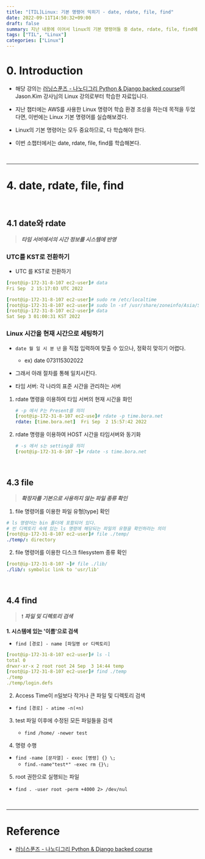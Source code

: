 ```yaml
---
title: "[TIL]Linux: 기본 명령어 익히기 - date, rdate, file, find"
date: 2022-09-11T14:50:32+09:00
draft: false
summary: 지난 내용에 이어서 linux의 기본 명령어들 중 date, rdate, file, find에 대해 학습해본다.
tags: ["TIL", "Linux"]
categories: ["Linux"]
---
```


# 0. Introduction

- 해당 강의는 [러닝스푼즈 - 나노디그리 Python & Django backed course](https://learningspoons.com/course/detail/django-backend/)의 Jason.Kim 강사님의 Linux 강의로부터 학습한 자료입니다.

- 지난 챕터에는 AWS를 사용한 Linux 명령어 학습 환경 조성을 하는데 목적을 두었다면, 이번에는 Linux 기본 명령어를 실습해보겠다.

- Linux의 기본 명령어는 모두 중요하므로, 다 학습해야 한다.

- 이번 소챕터에서는 date, rdate, file, find를 학습해본다.  

&nbsp;

---

# 4. date, rdate, file, find

&nbsp;

## 4.1 date와 rdate

> **_타임 서버에서의 시간 정보를 시스템에 반영_**


### UTC를 KST로 전환하기

- UTC 를 KST로 전환하기

```yml
[root@ip-172-31-8-107 ec2-user]# data
Fri Sep  2 15:17:03 UTC 2022 

[root@ip-172-31-8-107 ec2-user]# sudo rm /etc/localtime
[root@ip-172-31-8-107 ec2-user]# sudo ln -sf /usr/share/zoneinfo/Asia/Seoul /etc/localtime
[root@ip-172-31-8-107 ec2-user]# data
Sat Sep 3 01:00:31 KST 2022
```

### Linux 시간을 현재 시간으로 세팅하기 

- `date 월 일 시 분 년` 을 직접 입력하여 맞출 수 있으나, 정확히 맞히기 어렵다. 
    - ex) date 073115302022

- 그래서 아래 절차를 통해 일치시킨다.

- 타임 서버: 각 나라의 표준 시간을 관리하는 서버  

1. rdate 명령을 이용하여 타임 서버의 현재 시간을 화인  
    
    ```yml
    # -p 에서 P는 Present를 의미
    [root@ip-172-31-8-107 ec2-use]# rdate -p time.bora.net
    rdate: [time.bora.net]	Fri Sep  2 15:57:42 2022
    ```

2. rdate 명령을 이용하여 HOST 시간을 타임서버와 동기화  

    ```yml
    # -s 에서 s는 setting을 의미 
    [root@ip-172-31-8-107 ~]# rdate -s time.bora.net
    ```


&nbsp;

## 4.3 file

> **_확장자를 기본으로 사용하지 않는 파일 종류 확인_**

1. file 명령어를 이용한 파일 유형[type] 확인  

```yml
# ls 명령어는 bin 폴더에 포함되어 있다. 
# 빈 디렉토리 속에 있는 ls 명령에 해당되는 파일의 유형을 확인하라는 의미
[root@ip-172-31-8-107 ec2-user]# file ./temp/
./temp/: directory
```

2. file 명령어를 이용한 디스크 filesystem 종류 확인  

```yml
[root@ip-172-31-8-107 ~]# file ./lib/
./lib/: symbolic link to 'usr/lib'
```

&nbsp;

## 4.4 find

> ❗️ **_파일 및 디렉토리 검색_**

**1. 시스템에 있는 '이름'으로 검색**

- `find [경로] - name [파일명 or 디렉토리]`


```yml
[root@ip-172-31-8-107 ec2-user]# ls -l
total 0
drwxr-xr-x 2 root root 24 Sep  3 14:44 temp
[root@ip-172-31-8-107 ec2-user]# find ./temp 
./temp
./temp/login.defs
```

2. Access Time이 n일보다 작거나 큰 파일 및 디렉토리 검색  

- `find [경로] - atime -n(+n)`


3. test 파일 이후에 수정된 모든 파일들을 검색

    - `find /home/ -newer test`


4. 명령 수행

- `find -name [문자열] - exec [명령] {} \;`
    - `find.-name"test*" -exec rm {}\;`


5. root 권한으로 실행되는 파일

- `find . -user root -perm +4000 2> /dev/nul`




&nbsp;

---
# Reference

- [러닝스푼즈 - 나노디그리 Python & Django backed course](https://learningspoons.com/course/detail/django-backend/)